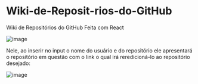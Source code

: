 # Wiki-de-Reposit-rios-do-GitHub
Wiki de Repositórios do GitHub Feita com React

![image](https://user-images.githubusercontent.com/100444673/205909804-b3db632e-b59c-4b5c-a414-26c3ba1c0cdf.png)

Nele, ao inserir no input o nome do usuário e do repositório ele apresentará o repositório em questão com o link o qual irá reredicioná-lo ao repositório desejado:

![image](https://user-images.githubusercontent.com/100444673/205910317-669c90de-b1be-4a43-9af0-fd576ca765b7.png)

